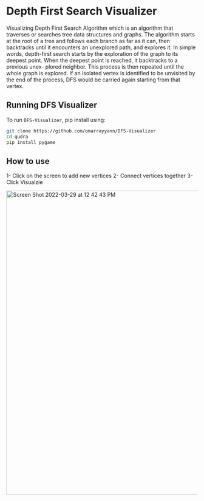 # Depth First Search Visualizer


Visualizing Depth First Search Algorithm which is an algorithm that traverses or searches tree data structures and graphs. The algorithm starts at the root of a tree and follows each branch as far as it can, then backtracks until it encounters an unexplored path, and explores it. In simple words, depth-first search starts by the exploration of the graph to its deepest point. When the deepest point is reached, it backtracks to a previous unex-
plored neighbor. This process is then repeated until the whole graph is explored. If an isolated vertex is identified to be unvisited by the end of the process, DFS would be carried again starting from that vertex.


## Running DFS Visualizer

To run `DFS-Visualizer`, pip install using:

```bash
git clone https://github.com/omarrayyann/DFS-Visualizer
cd qudra
pip install pygame
```

## How to use

1- Click on the screen to add new vertices
2- Connect vertices together
3- Click Visualzie

<img width="801" alt="Screen Shot 2022-03-29 at 12 42 43 PM" src="https://user-images.githubusercontent.com/77675540/160571282-87732406-67c7-4517-bae9-6104a6249773.png">
